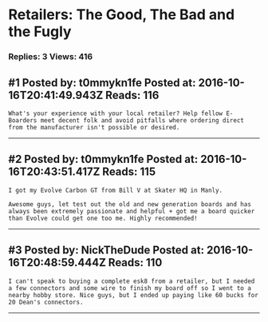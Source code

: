 # Retailers: The Good, The Bad and the Fugly

### Replies: 3 Views: 416

## \#1 Posted by: t0mmykn1fe Posted at: 2016-10-16T20:41:49.943Z Reads: 116

```
What's your experience with your local retailer? Help fellow E-Boarders meet decent folk and avoid pitfalls where ordering direct from the manufacturer isn't possible or desired.
```

---
## \#2 Posted by: t0mmykn1fe Posted at: 2016-10-16T20:43:51.417Z Reads: 115

```
I got my Evolve Carbon GT from Bill V at Skater HQ in Manly. 

Awesome guys, let test out the old and new generation boards and has always been extremely passionate and helpful + got me a board quicker than Evolve could get one too me. Highly recommended!
```

---
## \#3 Posted by: NickTheDude Posted at: 2016-10-16T20:48:59.444Z Reads: 110

```
I can't speak to buying a complete esk8 from a retailer, but I needed a few connectors and some wire to finish my board off so I went to a nearby hobby store. Nice guys, but I ended up paying like 60 bucks for 20 Dean's connectors.
```

---
